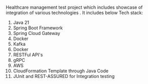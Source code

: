 Healthcare management test project which includes showcase of integration of various technologies .
It includes below Tech stack:
1. Java 21
2. Spring Boot Framework
3. Spring Cloud Gateway
4. Docker
5. Kafka
6. Docker
7. RESTFul API's
8. gRPC
9. AWS
10. CloudFormation Template through Java Code
11. JUnit and REST-ASSURED for Integration testing
   

